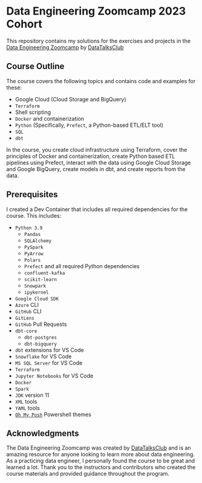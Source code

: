 # Data Engineering Zoomcamp 2023 Cohort

This repository contains my solutions for the exercises and projects in the [Data Engineering Zoomcamp](https://github.com/DataTalksClub/data-engineering-zoomcamp) by [DataTalksClub](https://github.com/DataTalksClub)

## Course Outline

The course covers the following topics and contains code and examples for these:

- Google Cloud (Cloud Storage and BigQuery)
- `Terraform`
- Shell scripting
- `Docker` and containerization
- `Python` (Specifically, `Prefect`, a Python-based ETL/ELT tool)
- `SQL`
- `dbt`

In the course, you create cloud infrastructure using Terraform, cover the principles of Docker and containerization, create Python based ETL pipelines using Prefect, interact with the data using Google Cloud Storage and Google BigQuery, create models in dbt, and create reports from the data.

## Prerequisites

I created a Dev Container that includes all required dependencies for the course. This includes:

* `Python 3.9`
  - `Pandas`
  - `SQLAlchemy`
  - `PySpark`
  - `PyArrow`
  - `Polars`
  - `Prefect` and all required Python dependencies
  - `confluent-kafka`
  - `scikit-learn`
  - `Snowpark`
  - `ipykernel`
* `Google Cloud SDK`
* `Azure` CLI
* `GitHub` CLI
* `GitLens`
* `GitHub` Pull Requests
* `dbt-core`
  - `dbt-postgres`
  - `dbt-bigquery`
* `dbt` extensions for VS Code
* `Snowflake` for VS Code
* `MS SQL Server` for VS Code
* `Terraform`
* `Jupyter Notebooks` for VS Code
* `Docker`
* `Spark`
* `JDK` version 11
* `XML` tools
* `YAML` tools
* [`Oh My Posh`](https://github.com/JanDeDobbeleer/oh-my-posh) Powershell themes

## Acknowledgments

The Data Engineering Zoomcamp was created by [DataTalksClub](https://github.com/DataTalksClub) and is an amazing resource for anyone looking to learn more about data engineering. As a practicing data engineer, I personally found the course to be great and learned a lot. Thank you to the instructors and contributors who created the course materials and provided guidance throughout the program.